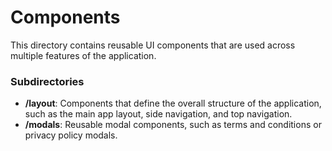 # Components

This directory contains reusable UI components that are used across multiple features of the application.

### Subdirectories

- **/layout**: Components that define the overall structure of the application, such as the main app layout, side navigation, and top navigation.
- **/modals**: Reusable modal components, such as terms and conditions or privacy policy modals.
